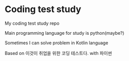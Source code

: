# Coding test study

My coding test study repo

Main programming language for study is python(maybe?)

Sometimes I can solve problem in Kotlin language

Based on 이것이 취업을 위한 코딩 테스트다. with 파이썬
